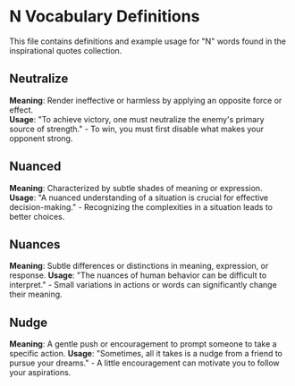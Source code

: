 # N Vocabulary Definitions

This file contains definitions and example usage for "N" words found in the inspirational quotes collection.

## Neutralize

**Meaning**: Render ineffective or harmless by applying an opposite force or effect.  
**Usage**: "To achieve victory, one must neutralize the enemy's primary source of strength." - To win, you must first disable what makes your opponent strong.

## Nuanced

**Meaning**: Characterized by subtle shades of meaning or expression.
**Usage**: "A nuanced understanding of a situation is crucial for effective decision-making." - Recognizing the complexities in a situation leads to better choices.

## Nuances

**Meaning**: Subtle differences or distinctions in meaning, expression, or response.
**Usage**: "The nuances of human behavior can be difficult to interpret." - Small variations in actions or words can significantly change their meaning.

## Nudge

**Meaning**: A gentle push or encouragement to prompt someone to take a specific action.
**Usage**: "Sometimes, all it takes is a nudge from a friend to pursue your dreams." - A little encouragement can motivate you to follow your aspirations.
